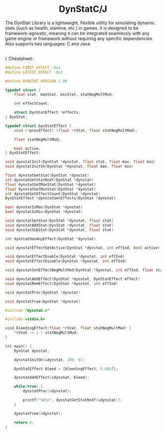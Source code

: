 <h1 align="center">DynStatC/J</h1>
The DynStat Library is a lightweight, flexible utility for simulating dynamic stats (such as health, stamina, etc.) in games. It is designed to be framework-agnostic, meaning it can be integrated seamlessly with any game engine or framework without requiring any specific dependencies. Also supports two languages: C and Java.
<br><br>

```C``` Cheatsheet:
```c
#define FIRST_EFFECT -0x1
#define LATEST_EFFECT -0x2

#define DYNSTAT_VERSION 1.00

typedef struct {
    float stat, maxStat, minStat, statNegMultMod;

    int effectCount;

    struct DynStatEffect *effects;
} DynStat;

typedef struct DynStatEffect {
    void (*procEffect) (float *rStat, float statNegMultMod);

    float statNegMultMod;

    bool active;
} DynStatEffect;

void dynstatInit(DynStat *dynstat, float stat, float max, float min)
void dynstatInitSh(DynStat *dynstat, float max, float min)

float dynstatGetStat(DynStat *dynstat)
int dynstatGetStatRndf(DynStat *dynstat)
float dynstatGetMaxStat(DynStat *dynstat)
float dynstatGetMinStat(DynStat *dynstat)
int dynstatGetEffectCount(DynStat *dynstat)
DynStatEffect *dynstatGetEffects(DynStat *dynstat)

bool dynstatIsMax(DynStat *dynstat)
bool dynstatIsMin(DynStat *dynstat)

void dynstatSetStat(DynStat *dynstat, float stat)
void dynstatAddStat(DynStat *dynstat, float stat)
void dynstatSubStat(DynStat *dynstat, float stat)

int dynstatHasAnyEffect(DynStat *dynstat)

void dynstatEffectSetActive(DynStat *dynstat, int effInd, bool active)

void dynstatEffectEnable(DynStat *dynstat, int effInd)
void dynstatEffectDisable(DynStat *dynstat, int effInd)

void dynstatSetEffectNegMultMod(DynStat *dynstat, int effInd, float statNegMultMod)

void dynstatAddEffect(DynStat *dynstat, DynStatEffect effect)
void dynstatRemEffect(DynStat *dynstat, int effInd)

void dynstatProc(DynStat *dynstat)

void dynstatFree(DynStat *dynstat)
```

```c
#include "dynstat.c"

#include <stdio.h>

void bleedingEffect(float *rStat, float statNegMultMod) {
    *rStat -= 1 * statNegMultMod;
}

int main() {
    DynStat dynstat;

    dynstatInitSh(&dynstat, 100, 0);

    DynStatEffect bleed = {bleedingEffect, 0.001f};

    dynstatAddEffect(&dynstat, bleed);

    while(true) {
        dynstatProc(&dynstat);

        printf("%d\n", dynstatGetStatRndf(&dynstat));
    }

    dynstatFree(&dynstat);

    return 0;
}
```
